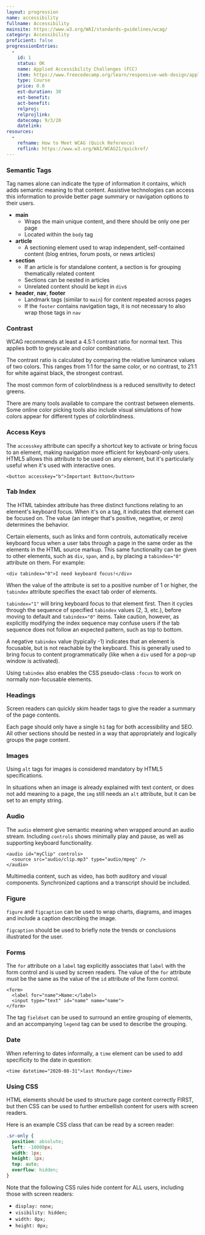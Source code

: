 ```yaml
--- 
layout: progression
name: accessibility
fullname: Accessibility
mainsite: https://www.w3.org/WAI/standards-guidelines/wcag/
category: Accessibility
proficient: false
progressionEntries:
  - 
    id: 1
    status: OK
    name: Applied Accessibility Challenges (FCC)
    item: https://www.freecodecamp.org/learn/responsive-web-design/applied-accessibility/
    type: Course
    price: 0.0
    est-duration: 30
    est-benefit:
    act-benefit:
    relproj:
    relprojlink:
    datecomp: 9/3/20
    datelink:
resources:
  - 
    refname: How to Meet WCAG (Quick Reference)
    reflink: https://www.w3.org/WAI/WCAG21/quickref/
---
```


### Semantic Tags

Tag names alone can indicate the type of information it contains, which adds semantic meaning to that content. Assistive technologies can access this information to provide better page summary or navigation options to their users.

- **main**
  - Wraps the main unique content, and there should be only one per page
  - Located within the `body` tag
- **article**
  - A sectioning element used to wrap independent, self-contained content (blog entries, forum posts, or news articles)
- **section**
  - If an article is for standalone content, a section is for grouping thematically related content
  - Sections can be nested in articles
  - Unrelated content should be kept in `div`s
- **header**, **nav**, **footer**
  - Landmark tags (similar to `main`) for content repeated across pages
  - If the `footer` contains navigation tags, it is not necessary to also wrap those tags in `nav`

### Contrast

WCAG recommends at least a 4.5:1 contrast ratio for normal text. This applies both to greyscale and color combinations.

The contrast ratio is calculated by comparing the relative luminance values of two colors. This ranges from 1:1 for the same color, or no contrast, to 21:1 for white against black, the strongest contrast.

The most common form of colorblindness is a reduced sensitivity to detect greens.

There are many tools available to compare the contrast between elements. Some online color picking tools also include visual simulations of how colors appear for different types of colorblindness.

### Access Keys

The `accesskey` attribute can specify a shortcut key to activate or bring focus to an element, making navigation more efficient for keyboard-only users. HTML5 allows this attribute to be used on any element, but it's particularly useful when it's used with interactive ones.

`<button accesskey="b">Important Button</button>`

### Tab Index

The HTML tabindex attribute has three distinct functions relating to an element's keyboard focus. When it's on a tag, it indicates that element can be focused on. The value (an integer that's positive, negative, or zero) determines the behavior.

Certain elements, such as links and form controls, automatically receive keyboard focus when a user tabs through a page in the same order as the elements in the HTML source markup. This same functionality can be given to other elements, such as `div`, `span`, and `p`, by placing a `tabindex="0"` attribute on them. For example:

`<div tabindex="0">I need keyboard focus!</div>`

When the value of the attribute is set to a positive number of 1 or higher, the `tabindex` attribute specifies the exact tab order of elements.

`tabindex="1"` will bring keyboard focus to that element first. Then it cycles through the sequence of specified `tabindex` values (2, 3, etc.), before moving to default and `tabindex="0"` items. Take caution, however, as explicitly modifying the index sequence may confuse users if the tab sequence does not follow an expected pattern, such as top to bottom.

A negative `tabindex` value (typically -1) indicates that an element is focusable, but is not reachable by the keyboard. This is generally used to bring focus to content programmatically (like when a `div` used for a pop-up window is activated).

Using `tabindex` also enables the CSS pseudo-class `:focus` to work on normally non-focusable elements.

### Headings

Screen readers can quickly skim header tags to give the reader a summary of the page contents.

Each page should only have a single `h1` tag for both accessibility and SEO. All other sections should be nested in a way that appropriately and logically groups the page content.

### Images

Using `alt` tags for images is considered mandatory by HTML5 specifications.

In situations when an image is already explained with text content, or does not add meaning to a page, the `img` still needs an `alt` attribute, but it can be set to an empty string.

### Audio

The `audio` element give semantic meaning when wrapped around an audio stream. Including `controls` shows minimally play and pause, as well as supporting keyboard functionality.

```
<audio id="myClip" controls>
  <source src="audio/clip.mp3" type="audio/mpeg" />
</audio>
```

Multimedia content, such as video, has both auditory and visual components. Synchronized captions and a transcript should be included.

### Figure

`figure` and `figcaption` can be used to wrap charts, diagrams, and images and include a caption describing the image.

`figcaption` should be used to briefly note the trends or conclusions illustrated for the user.

### Forms

The `for` attribute on a `label` tag explicitly associates that `label` with the form control and is used by screen readers. The value of the `for` attribute must be the same as the value of the `id` attribute of the form control.

```
<form>
  <label for="name">Name:</label>
  <input type="text" id="name" name="name">
</form>
```

The tag `fieldset` can be used to surround an entire grouping of elements, and an accompanying `legend` tag can be used to describe the grouping.

### Date

When referring to dates informally, a `time` element can be used to add specificity to the date in question:

`<time datetime="2020-08-31">last Monday</time>`

### Using CSS

HTML elements should be used to structure page content correctly FIRST, but then CSS can be used to further embellish content for users with screen readers.

Here is an example CSS class that can be read by a screen reader:
```css
.sr-only {
  position: absolute;
  left: -10000px;
  width: 1px;
  height: 1px;
  top: auto;
  overflow: hidden;
}
```

Note that the following CSS rules hide content for ALL users, including those with screen readers:
- `display: none;`
- `visibility: hidden;`
- `width: 0px;`
- `height: 0px;`